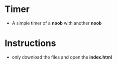 # Timer
- A simple timer of a **noob** with another **noob** 
# Instructions
- only download the files and open the **index.html** 

